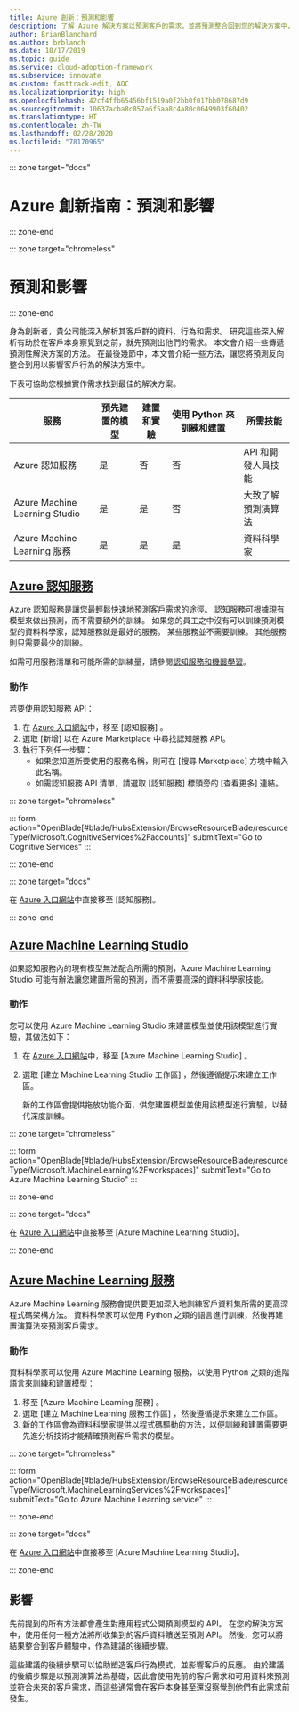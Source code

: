 ```yaml
---
title: Azure 創新：預測和影響
description: 了解 Azure 解決方案以預測客戶的需求，並將預測整合回到您的解決方案中，進而影響客戶行為。
author: BrianBlanchard
ms.author: brblanch
ms.date: 10/17/2019
ms.topic: guide
ms.service: cloud-adoption-framework
ms.subservice: innovate
ms.custom: fasttrack-edit, AQC
ms.localizationpriority: high
ms.openlocfilehash: 42cf4ffb65456bf1519a0f2bb0f017bb078687d9
ms.sourcegitcommit: 10637acba8c857a6f5aa8c4a80c0649903f60402
ms.translationtype: HT
ms.contentlocale: zh-TW
ms.lasthandoff: 02/28/2020
ms.locfileid: "78170965"
---
```

::: zone target="docs"

# <a name="azure-innovation-guide-predict-and-influence"></a>Azure 創新指南：預測和影響

::: zone-end

::: zone target="chromeless"

# <a name="predict-and-influence"></a>預測和影響

::: zone-end

身為創新者，貴公司能深入解析其客戶群的資料、行為和需求。 研究這些深入解析有助於在客戶本身察覺到之前，就先預測出他們的需求。 本文會介紹一些傳遞預測性解決方案的方法。 在最後幾節中，本文會介紹一些方法，讓您將預測反向整合到用以影響客戶行為的解決方案中。

下表可協助您根據實作需求找到最佳的解決方案。

|服務  |預先建置的模型  |建置和實驗  |使用 Python 來訓練和建置|所需技能|
|---------|---------|---------|---------|---------|
|Azure 認知服務|是|否|否|API 和開發人員技能|
|Azure Machine Learning Studio|是|是|否|大致了解預測演算法|
|Azure Machine Learning 服務|是|是|是|資料科學家|

## <a name="azure-cognitive-services"></a>[Azure 認知服務](#tab/CognitiveServices)

Azure 認知服務是讓您最輕鬆快速地預測客戶需求的途徑。 認知服務可根據現有模型來做出預測，而不需要額外的訓練。 如果您的員工之中沒有可以訓練預測模型的資料科學家，認知服務就是最好的服務。 某些服務並不需要訓練。 其他服務則只需要最少的訓練。

如需可用服務清單和可能所需的訓練量，請參閱[認知服務和機器學習](https://docs.microsoft.com/azure/cognitive-services/cognitive-services-and-machine-learning#service-requirements-for-the-data-model)。

### <a name="action"></a>動作

若要使用認知服務 API：

1. 在 [Azure 入口網站](https://portal.azure.com/#blade/HubsExtension/BrowseResourceBlade/resourceType/Microsoft.CognitiveServices%2Faccounts)中，移至 [認知服務]  。
2. 選取 [新增]  以在 Azure Marketplace 中尋找認知服務 API。
3. 執行下列任一步驟：
   - 如果您知道所要使用的服務名稱，則可在 [搜尋 Marketplace]  方塊中輸入此名稱。
   - 如需認知服務 API 清單，請選取 [認知服務] 標頭旁的 [查看更多]  連結。

::: zone target="chromeless"

<!-- markdownlint-disable DOCSMD001 -->

::: form action="OpenBlade[#blade/HubsExtension/BrowseResourceBlade/resourceType/Microsoft.CognitiveServices%2Faccounts]" submitText="Go to Cognitive Services" :::

<!-- markdownlint-enable DOCSMD001 -->

::: zone-end

::: zone target="docs"

在 [Azure 入口網站](https://portal.azure.com/#blade/HubsExtension/BrowseResourceBlade/resourceType/Microsoft.CognitiveServices%2Faccounts)中直接移至 [認知服務]。

::: zone-end

## <a name="azure-machine-learning-studio"></a>[Azure Machine Learning Studio](#tab/MachineLearningStudio)

如果認知服務內的現有模型無法配合所需的預測，Azure Machine Learning Studio 可能有辦法讓您建置所需的預測，而不需要高深的資料科學家技能。

<!-- markdownlint-disable MD024 -->

### <a name="action"></a>動作

您可以使用 Azure Machine Learning Studio 來建置模型並使用該模型進行實驗，其做法如下：

1. 在 [Azure 入口網站](https://portal.azure.com/#blade/HubsExtension/BrowseResourceBlade/resourceType/Microsoft.MachineLearning%2Fworkspaces)中，移至 [Azure Machine Learning Studio]  。
2. 選取 [建立 Machine Learning Studio 工作區]  ，然後遵循提示來建立工作區。

   新的工作區會提供拖放功能介面，供您建置模型並使用該模型進行實驗，以替代深度訓練。

::: zone target="chromeless"

<!-- markdownlint-disable DOCSMD001 -->

::: form action="OpenBlade[#blade/HubsExtension/BrowseResourceBlade/resourceType/Microsoft.MachineLearning%2Fworkspaces]" submitText="Go to Azure Machine Learning Studio" :::

<!-- markdownlint-enable DOCSMD001 -->

::: zone-end

::: zone target="docs"

在 [Azure 入口網站](https://portal.azure.com/#blade/HubsExtension/BrowseResourceBlade/resourceType/Microsoft.MachineLearning%2Fworkspaces)中直接移至 [Azure Machine Learning Studio]。

::: zone-end

## <a name="azure-machine-learning-service"></a>[Azure Machine Learning 服務](#tab/MachineLearningService)

Azure Machine Learning 服務會提供要更加深入地訓練客戶資料集所需的更高深程式碼架構方法。 資料科學家可以使用 Python 之類的語言進行訓練，然後再建置演算法來預測客戶需求。

### <a name="action"></a>動作

資料科學家可以使用 Azure Machine Learning 服務，以使用 Python 之類的進階語言來訓練和建置模型：

1. 移至 [Azure Machine Learning 服務]  。
2. 選取 [建立 Machine Learning 服務工作區]  ，然後遵循提示來建立工作區。
3. 新的工作區會為資料科學家提供以程式碼驅動的方法，以便訓練和建置需要更先進分析技術才能精確預測客戶需求的模型。

::: zone target="chromeless"

<!-- markdownlint-disable DOCSMD001 -->

::: form action="OpenBlade[#blade/HubsExtension/BrowseResourceBlade/resourceType/Microsoft.MachineLearningServices%2Fworkspaces]" submitText="Go to Azure Machine Learning service" :::

<!-- markdownlint-enable DOCSMD001 -->

::: zone-end

::: zone target="docs"

在 [Azure 入口網站](https://portal.azure.com/#blade/HubsExtension/BrowseResourceBlade/resourceType/Microsoft.MachineLearningServices%2Fworkspaces)中直接移至 [Azure Machine Learning Studio]。

::: zone-end

## <a name="influence"></a>影響

先前提到的所有方法都會產生對應用程式公開預測模型的 API。 在您的解決方案中，使用任何一種方法將所收集到的客戶資料饋送至預測 API。 然後，您可以將結果整合到客戶體驗中，作為建議的後續步驟。

這些建議的後續步驟可以協助塑造客戶行為模式，並影響客戶的反應。 由於建議的後續步驟是以預測演算法為基礎，因此會使用先前的客戶需求和可用資料來預測並符合未來的客戶需求，而這些通常會在客戶本身甚至還沒察覺到他們有此需求前發生。
